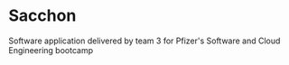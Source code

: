 # Sacchon
Software application delivered by team 3 for Pfizer's Software and Cloud Engineering bootcamp
